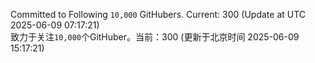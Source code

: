 Committed to Following `10,000` GitHubers. Current: <!-- FOLLOWING_COUNT -->300<!-- FOLLOWING_COUNT --> (Update at UTC <!-- LAST_UPDATED -->2025-06-09 07:17:21<!-- LAST_UPDATED -->)<br>
致力于关注`10,000`个GitHuber。当前：<!-- FOLLOWING_COUNT -->300<!-- FOLLOWING_COUNT --> (更新于北京时间 <!-- LAST_UPDATED_CST -->2025-06-09 15:17:21<!-- LAST_UPDATED_CST -->)
